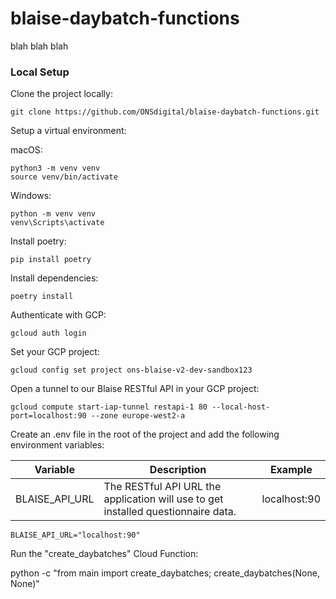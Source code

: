 # blaise-daybatch-functions

blah blah blah

### Local Setup

Clone the project locally:

```shell
git clone https://github.com/ONSdigital/blaise-daybatch-functions.git
```

Setup a virtual environment:

macOS:

```shell
python3 -m venv venv  
source venv/bin/activate
```

Windows:

```shell
python -m venv venv  
venv\Scripts\activate
```

Install poetry:

```shell
pip install poetry
```

Install dependencies:

```shell
poetry install
```

Authenticate with GCP:

```shell
gcloud auth login
```

Set your GCP project:

```shell
gcloud config set project ons-blaise-v2-dev-sandbox123
```

Open a tunnel to our Blaise RESTful API in your GCP project:

```shell
gcloud compute start-iap-tunnel restapi-1 80 --local-host-port=localhost:90 --zone europe-west2-a
```

Create an .env file in the root of the project and add the following environment variables:

| Variable | Description | Example |
| --- | --- | --- |
| BLAISE_API_URL | The RESTful API URL the application will use to get installed questionnaire data. | localhost:90 |

```shell
BLAISE_API_URL="localhost:90"
```

Run the "create_daybatches" Cloud Function:

python -c "from main import create_daybatches; create_daybatches(None, None)"